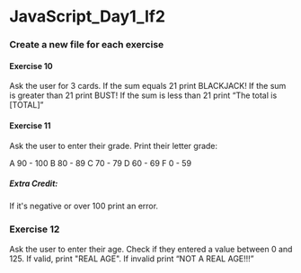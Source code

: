 # JavaScript_Day1_If2
### Create a new file for each exercise

#### Exercise 10
Ask the user for 3 cards. If the sum equals 21 print BLACKJACK! If the sum is greater than 21 print BUST! If the sum is less than 21 print “The total is [TOTAL]”

#### Exercise 11
Ask the user to enter their grade. Print their letter grade:

A 90 - 100 B 80 - 89 C 70 - 79 D 60 - 69 F 0 - 59

##### Extra Credit:
If it's negative or over 100 print an error.

### Exercise 12
Ask the user to enter their age. Check if they entered a value between 0 and 125. If valid, print "REAL AGE". If invalid print “NOT A REAL AGE!!!”
